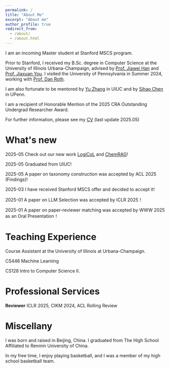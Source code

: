 ```yaml
---
permalink: /
title: "About Me"
excerpt: "About me"
author_profile: true
redirect_from: 
  - /about/
  - /about.html
---
```


I am an incoming Master student at Stanford MSCS program. 

Prior to Stanford, I received my B.Sc. degree in Computer Science at the University of Illinois Urbana-Champaign, advised by [Prof. Jiawei Han](http://hanj.cs.illinois.edu/) and [Prof. Jiaxuan You](https://cs.stanford.edu/people/jiaxuan/). 
I visited the University of Pennsylvania in Summer 2024, working with [Prof. Dan Roth](https://www.seas.upenn.edu/~danroth/).

I am also fortunate to be mentored by [Yu Zhang](https://yuzhimanhua.github.io/) in UIUC and by [Sihao Chen](https://sihaoc.github.io/) in UPenn.

I am a recipient of Honorable Mention of the 2025 CRA Outstanding Undergrad Researcher Award.

For further information, please see my [CV](https://docs.google.com/document/d/1unCRIw5049pvZWEdNxPGmRLdSeABWuQUAyOloLWYcfI/edit?usp=sharing) (last update 2025.05)

What's new
======
2025-05 Check out our new work [LogiCoL](https://arxiv.org/pdf/2505.19588) and [ChemRAG](https://www.arxiv.org/pdf/2505.07671)! 

2025-05 Graduated from UIUC! 

2025-05 A paper on taxonomy construction was accepted by ACL 2025 (Findings)! 

2025-03 I have received Stanford MSCS offer and decided to accept it!

2025-01 A paper on LLM Selection was accepted by ICLR 2025！ 

2025-01 A paper on paper-reviewer matching was accepted by WWW 2025 as an Oral Presentation！

Teaching Experience
======
Course Assistant at the University of Illinois at Urbana-Champaign.

CS446 Machine Learning

CS128 Intro to Computer Science II. 	

Professional Services 
======
**Reviewer**
ICLR 2025, CIKM 2024, ACL Rolling Review

Miscellany
======
I was born and raised in Beijing, China. I graduated from The High School Affiliated to Renmin University of China.

In my free time, I enjoy playing basketball, and I was a member of my high school basketball team. 


